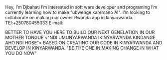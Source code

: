 Hey, I’m Djbahati
I’m interested in soft ware developer and programing
I’m currently learning how to make "ubwenge karemano AI".
I’m looking to collaborate on making our owner Rwanda app in kinyarwanda. 
TEl:+250780455033
E-mail:

BETTER TO HAVE YOU HERE TO BUILD OUR NEXT GENELATION IN OUR MOTHER TONGUE
<"NDI UMUNYARWANDA IKINYARWANDA KINDANGE AHO NDI HOSE">
BASED ON CREATING OUR CODE IN KINYARWANDA AND DEVELOP IN KINYARWANDA.
"BE THE ONE IN MAKING CHANGE IN WHAT YOU DO NOW"
